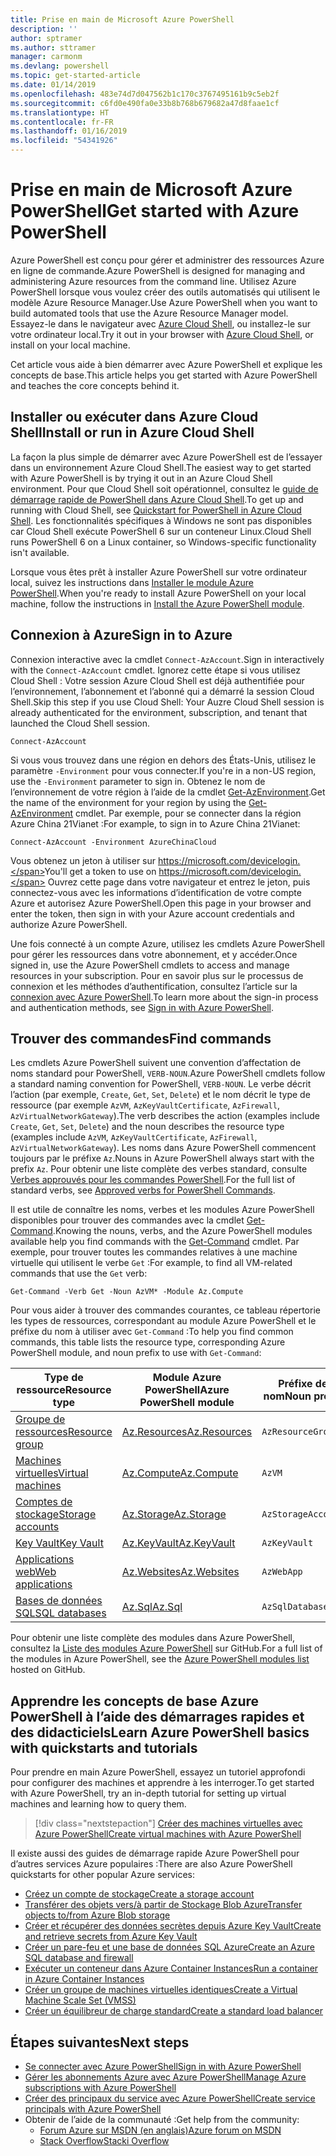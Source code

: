 ```yaml
---
title: Prise en main de Microsoft Azure PowerShell
description: ''
author: sptramer
ms.author: sttramer
manager: carmonm
ms.devlang: powershell
ms.topic: get-started-article
ms.date: 01/14/2019
ms.openlocfilehash: 483e74d7d047562b1c170c3767495161b9c5eb2f
ms.sourcegitcommit: c6fd0e490fa0e33b8b768b679682a47d8faae1cf
ms.translationtype: HT
ms.contentlocale: fr-FR
ms.lasthandoff: 01/16/2019
ms.locfileid: "54341926"
---
```

# <a name="get-started-with-azure-powershell"></a><span data-ttu-id="57cf2-102">Prise en main de Microsoft Azure PowerShell</span><span class="sxs-lookup"><span data-stu-id="57cf2-102">Get started with Azure PowerShell</span></span>

<span data-ttu-id="57cf2-103">Azure PowerShell est conçu pour gérer et administrer des ressources Azure en ligne de commande.</span><span class="sxs-lookup"><span data-stu-id="57cf2-103">Azure PowerShell is designed for managing and administering Azure resources from the command line.</span></span> <span data-ttu-id="57cf2-104">Utilisez Azure PowerShell lorsque vous voulez créer des outils automatisés qui utilisent le modèle Azure Resource Manager.</span><span class="sxs-lookup"><span data-stu-id="57cf2-104">Use Azure PowerShell when you want to build automated tools that use the Azure Resource Manager model.</span></span>
<span data-ttu-id="57cf2-105">Essayez-le dans le navigateur avec [Azure Cloud Shell](/azure/cloud-shell/overview), ou installez-le sur votre ordinateur local.</span><span class="sxs-lookup"><span data-stu-id="57cf2-105">Try it out in your browser with [Azure Cloud Shell](/azure/cloud-shell/overview), or install on your local machine.</span></span>

<span data-ttu-id="57cf2-106">Cet article vous aide à bien démarrer avec Azure PowerShell et explique les concepts de base.</span><span class="sxs-lookup"><span data-stu-id="57cf2-106">This article helps you get started with Azure PowerShell and teaches the core concepts behind it.</span></span>

## <a name="install-or-run-in-azure-cloud-shell"></a><span data-ttu-id="57cf2-107">Installer ou exécuter dans Azure Cloud Shell</span><span class="sxs-lookup"><span data-stu-id="57cf2-107">Install or run in Azure Cloud Shell</span></span>

<span data-ttu-id="57cf2-108">La façon la plus simple de démarrer avec Azure PowerShell est de l’essayer dans un environnement Azure Cloud Shell.</span><span class="sxs-lookup"><span data-stu-id="57cf2-108">The easiest way to get started with Azure PowerShell is by trying it out in an Azure Cloud Shell environment.</span></span>
<span data-ttu-id="57cf2-109">Pour que Cloud Shell soit opérationnel, consultez le [guide de démarrage rapide de PowerShell dans Azure Cloud Shell](/azure/cloud-shell/quickstart-powershell).</span><span class="sxs-lookup"><span data-stu-id="57cf2-109">To get up and running with Cloud Shell, see [Quickstart for PowerShell in Azure Cloud Shell](/azure/cloud-shell/quickstart-powershell).</span></span>
<span data-ttu-id="57cf2-110">Les fonctionnalités spécifiques à Windows ne sont pas disponibles car Cloud Shell exécute PowerShell 6 sur un conteneur Linux.</span><span class="sxs-lookup"><span data-stu-id="57cf2-110">Cloud Shell runs PowerShell 6 on a Linux container, so Windows-specific functionality isn't available.</span></span>

<span data-ttu-id="57cf2-111">Lorsque vous êtes prêt à installer Azure PowerShell sur votre ordinateur local, suivez les instructions dans [Installer le module Azure PowerShell](install-az-ps.md).</span><span class="sxs-lookup"><span data-stu-id="57cf2-111">When you're ready to install Azure PowerShell on your local machine, follow the instructions in [Install the Azure PowerShell module](install-az-ps.md).</span></span>

## <a name="sign-in-to-azure"></a><span data-ttu-id="57cf2-112">Connexion à Azure</span><span class="sxs-lookup"><span data-stu-id="57cf2-112">Sign in to Azure</span></span>

<span data-ttu-id="57cf2-113">Connexion interactive avec la cmdlet `Connect-AzAccount`.</span><span class="sxs-lookup"><span data-stu-id="57cf2-113">Sign in interactively with the `Connect-AzAccount` cmdlet.</span></span> <span data-ttu-id="57cf2-114">Ignorez cette étape si vous utilisez Cloud Shell : Votre session Azure Cloud Shell est déjà authentifiée pour l’environnement, l’abonnement et l’abonné qui a démarré la session Cloud Shell.</span><span class="sxs-lookup"><span data-stu-id="57cf2-114">Skip this step if you use Cloud Shell: Your Auzre Cloud Shell session is already authenticated for the environment, subscription, and tenant that launched the Cloud Shell session.</span></span>

```azurepowershell-interactive
Connect-AzAccount
```

<span data-ttu-id="57cf2-115">Si vous vous trouvez dans une région en dehors des États-Unis, utilisez le paramètre `-Environment` pour vous connecter.</span><span class="sxs-lookup"><span data-stu-id="57cf2-115">If you're in a non-US region, use the `-Environment` parameter to sign in.</span></span> <span data-ttu-id="57cf2-116">Obtenez le nom de l’environnement de votre région à l’aide de la cmdlet [Get-AzEnvironment](/powershell/module/Az.Accounts/Get-AzEnvironment).</span><span class="sxs-lookup"><span data-stu-id="57cf2-116">Get the name of the environment for your region by using the [Get-AzEnvironment](/powershell/module/Az.Accounts/Get-AzEnvironment) cmdlet.</span></span> <span data-ttu-id="57cf2-117">Par exemple, pour se connecter dans la région Azure China 21Vianet :</span><span class="sxs-lookup"><span data-stu-id="57cf2-117">For example, to sign in to Azure China 21Vianet:</span></span>

```azurepowershell-interactive
Connect-AzAccount -Environment AzureChinaCloud
```

<span data-ttu-id="57cf2-118">Vous obtenez un jeton à utiliser sur https://microsoft.com/devicelogin.</span><span class="sxs-lookup"><span data-stu-id="57cf2-118">You'll get a token to use on https://microsoft.com/devicelogin.</span></span> <span data-ttu-id="57cf2-119">Ouvrez cette page dans votre navigateur et entrez le jeton, puis connectez-vous avec les informations d’identification de votre compte Azure et autorisez Azure PowerShell.</span><span class="sxs-lookup"><span data-stu-id="57cf2-119">Open this page in your browser and enter the token, then sign in with your Azure account credentials and authorize Azure PowerShell.</span></span> 

<span data-ttu-id="57cf2-120">Une fois connecté à un compte Azure, utilisez les cmdlets Azure PowerShell pour gérer les ressources dans votre abonnement, et y accéder.</span><span class="sxs-lookup"><span data-stu-id="57cf2-120">Once signed in, use the Azure PowerShell cmdlets to access and manage resources in your subscription.</span></span> <span data-ttu-id="57cf2-121">Pour en savoir plus sur le processus de connexion et les méthodes d’authentification, consultez l’article sur la [connexion avec Azure PowerShell](authenticate-azureps.md).</span><span class="sxs-lookup"><span data-stu-id="57cf2-121">To learn more about the sign-in process and authentication methods, see [Sign in with Azure PowerShell](authenticate-azureps.md).</span></span>

## <a name="find-commands"></a><span data-ttu-id="57cf2-122">Trouver des commandes</span><span class="sxs-lookup"><span data-stu-id="57cf2-122">Find commands</span></span>

<span data-ttu-id="57cf2-123">Les cmdlets Azure PowerShell suivent une convention d’affectation de noms standard pour PowerShell, `VERB-NOUN`.</span><span class="sxs-lookup"><span data-stu-id="57cf2-123">Azure PowerShell cmdlets follow a standard naming convention for PowerShell, `VERB-NOUN`.</span></span> <span data-ttu-id="57cf2-124">Le verbe décrit l’action (par exemple, `Create`, `Get`, `Set`, `Delete`) et le nom décrit le type de ressource (par exemple `AzVM`, `AzKeyVaultCertificate`, `AzFirewall`, `AzVirtualNetworkGateway`).</span><span class="sxs-lookup"><span data-stu-id="57cf2-124">The verb describes the action (examples include `Create`, `Get`, `Set`, `Delete`) and the noun describes the resource type (examples include `AzVM`, `AzKeyVaultCertificate`, `AzFirewall`, `AzVirtualNetworkGateway`).</span></span> <span data-ttu-id="57cf2-125">Les noms dans Azure PowerShell commencent toujours par le préfixe `Az`.</span><span class="sxs-lookup"><span data-stu-id="57cf2-125">Nouns in Azure PowerShell always start with the prefix `Az`.</span></span> <span data-ttu-id="57cf2-126">Pour obtenir une liste complète des verbes standard, consulte [Verbes approuvés pour les commandes PowerShell](/powershell/developer/cmdlet/approved-verbs-for-windows-powershell-commands).</span><span class="sxs-lookup"><span data-stu-id="57cf2-126">For the full list of standard verbs, see [Approved verbs for PowerShell Commands](/powershell/developer/cmdlet/approved-verbs-for-windows-powershell-commands).</span></span>

<span data-ttu-id="57cf2-127">Il est utile de connaître les noms, verbes et les modules Azure PowerShell disponibles pour trouver des commandes avec la cmdlet [Get-Command](/powershell/module/microsoft.powershell.core/get-command).</span><span class="sxs-lookup"><span data-stu-id="57cf2-127">Knowing the nouns, verbs, and the Azure PowerShell modules available help you find commands with the [Get-Command](/powershell/module/microsoft.powershell.core/get-command) cmdlet.</span></span> <span data-ttu-id="57cf2-128">Par exemple, pour trouver toutes les commandes relatives à une machine virtuelle qui utilisent le verbe `Get` :</span><span class="sxs-lookup"><span data-stu-id="57cf2-128">For example, to find all VM-related commands that use the `Get` verb:</span></span>

```powershell-interactive
Get-Command -Verb Get -Noun AzVM* -Module Az.Compute
```

<span data-ttu-id="57cf2-129">Pour vous aider à trouver des commandes courantes, ce tableau répertorie les types de ressources, correspondant au module Azure PowerShell et le préfixe du nom à utiliser avec `Get-Command` :</span><span class="sxs-lookup"><span data-stu-id="57cf2-129">To help you find common commands, this table lists the resource type, corresponding Azure PowerShell module, and noun prefix to use with `Get-Command`:</span></span>

| <span data-ttu-id="57cf2-130">Type de ressource</span><span class="sxs-lookup"><span data-stu-id="57cf2-130">Resource type</span></span> | <span data-ttu-id="57cf2-131">Module Azure PowerShell</span><span class="sxs-lookup"><span data-stu-id="57cf2-131">Azure PowerShell module</span></span> | <span data-ttu-id="57cf2-132">Préfixe de nom</span><span class="sxs-lookup"><span data-stu-id="57cf2-132">Noun prefix</span></span> |
|---------------|-------------------------|----------------|
| [<span data-ttu-id="57cf2-133">Groupe de ressources</span><span class="sxs-lookup"><span data-stu-id="57cf2-133">Resource group</span></span>](/azure/azure-resource-manager/resource-group-overview) | [<span data-ttu-id="57cf2-134">Az.Resources</span><span class="sxs-lookup"><span data-stu-id="57cf2-134">Az.Resources</span></span>](/powershell/module/az.resources#resources) | `AzResourceGroup` |
| [<span data-ttu-id="57cf2-135">Machines virtuelles</span><span class="sxs-lookup"><span data-stu-id="57cf2-135">Virtual machines</span></span>](/azure/virtual-machines) | [<span data-ttu-id="57cf2-136">Az.Compute</span><span class="sxs-lookup"><span data-stu-id="57cf2-136">Az.Compute</span></span>](/powershell/module/az.compute#virtual_machines) | `AzVM` |
| [<span data-ttu-id="57cf2-137">Comptes de stockage</span><span class="sxs-lookup"><span data-stu-id="57cf2-137">Storage accounts</span></span>](/azure/storage/common/storage-introduction) | [<span data-ttu-id="57cf2-138">Az.Storage</span><span class="sxs-lookup"><span data-stu-id="57cf2-138">Az.Storage</span></span>](/powershell/module/az.storage/) | `AzStorageAccount` |
| [<span data-ttu-id="57cf2-139">Key Vault</span><span class="sxs-lookup"><span data-stu-id="57cf2-139">Key Vault</span></span>](/azure/key-vault/key-vault-whatis) | [<span data-ttu-id="57cf2-140">Az.KeyVault</span><span class="sxs-lookup"><span data-stu-id="57cf2-140">Az.KeyVault</span></span>](/powershell/module/az.keyvault) | `AzKeyVault` |
| [<span data-ttu-id="57cf2-141">Applications web</span><span class="sxs-lookup"><span data-stu-id="57cf2-141">Web applications</span></span>](/azure/app-service) | [<span data-ttu-id="57cf2-142">Az.Websites</span><span class="sxs-lookup"><span data-stu-id="57cf2-142">Az.Websites</span></span>](/powershell/module/az.websites) | `AzWebApp` |
| [<span data-ttu-id="57cf2-143">Bases de données SQL</span><span class="sxs-lookup"><span data-stu-id="57cf2-143">SQL databases</span></span>](/azure/sql-database) | [<span data-ttu-id="57cf2-144">Az.Sql</span><span class="sxs-lookup"><span data-stu-id="57cf2-144">Az.Sql</span></span>](/powershell/module/az.sql) | `AzSqlDatabase` |

<span data-ttu-id="57cf2-145">Pour obtenir une liste complète des modules dans Azure PowerShell, consultez la [Liste des modules Azure PowerShell](https://github.com/Azure/azure-powershell/blob/master/documentation/azure-powershell-modules.md) sur GitHub.</span><span class="sxs-lookup"><span data-stu-id="57cf2-145">For a full list of the modules in Azure PowerShell, see the [Azure PowerShell modules list](https://github.com/Azure/azure-powershell/blob/master/documentation/azure-powershell-modules.md) hosted on GitHub.</span></span>

## <a name="learn-azure-powershell-basics-with-quickstarts-and-tutorials"></a><span data-ttu-id="57cf2-146">Apprendre les concepts de base Azure PowerShell à l’aide des démarrages rapides et des didacticiels</span><span class="sxs-lookup"><span data-stu-id="57cf2-146">Learn Azure PowerShell basics with quickstarts and tutorials</span></span>

<span data-ttu-id="57cf2-147">Pour prendre en main Azure PowerShell, essayez un tutoriel approfondi pour configurer des machines et apprendre à les interroger.</span><span class="sxs-lookup"><span data-stu-id="57cf2-147">To get started with Azure PowerShell, try an in-depth tutorial for setting up virtual machines and learning how to query them.</span></span>

> [!div class="nextstepaction"]
> [<span data-ttu-id="57cf2-148">Créer des machines virtuelles avec Azure PowerShell</span><span class="sxs-lookup"><span data-stu-id="57cf2-148">Create virtual machines with Azure PowerShell</span></span>](azureps-vm-tutorial.yml)

<span data-ttu-id="57cf2-149">Il existe aussi des guides de démarrage rapide Azure PowerShell pour d’autres services Azure populaires :</span><span class="sxs-lookup"><span data-stu-id="57cf2-149">There are also Azure PowerShell quickstarts for other popular Azure services:</span></span>

* [<span data-ttu-id="57cf2-150">Créez un compte de stockage</span><span class="sxs-lookup"><span data-stu-id="57cf2-150">Create a storage account</span></span>](/azure/storage/common/storage-quickstart-create-account?tabs=azure-powershell)
* [<span data-ttu-id="57cf2-151">Transférer des objets vers/à partir de Stockage Blob Azure</span><span class="sxs-lookup"><span data-stu-id="57cf2-151">Transfer objects to/from Azure Blob storage</span></span>](/azure/storage/blobs/storage-quickstart-blobs-powershell)
* [<span data-ttu-id="57cf2-152">Créer et récupérer des données secrètes depuis Azure Key Vault</span><span class="sxs-lookup"><span data-stu-id="57cf2-152">Create and retrieve secrets from Azure Key Vault</span></span>](/azure/key-vault/quick-create-powershell)
* [<span data-ttu-id="57cf2-153">Créer un pare-feu et une base de données SQL Azure</span><span class="sxs-lookup"><span data-stu-id="57cf2-153">Create an Azure SQL database and firewall</span></span>](/azure/sql-database/scripts/sql-database-create-and-configure-database-powershell)
* [<span data-ttu-id="57cf2-154">Exécuter un conteneur dans Azure Container Instances</span><span class="sxs-lookup"><span data-stu-id="57cf2-154">Run a container in Azure Container Instances</span></span>](/azure/container-instances/container-instances-quickstart-powershell)
* [<span data-ttu-id="57cf2-155">Créer un groupe de machines virtuelles identiques</span><span class="sxs-lookup"><span data-stu-id="57cf2-155">Create a Virtual Machine Scale Set (VMSS)</span></span>](/azure/virtual-machine-scale-sets/quick-create-powershell)
* [<span data-ttu-id="57cf2-156">Créer un équilibreur de charge standard</span><span class="sxs-lookup"><span data-stu-id="57cf2-156">Create a standard load balancer</span></span>](/azure/load-balancer/quickstart-create-standard-load-balancer-powershell)

## <a name="next-steps"></a><span data-ttu-id="57cf2-157">Étapes suivantes</span><span class="sxs-lookup"><span data-stu-id="57cf2-157">Next steps</span></span>

* [<span data-ttu-id="57cf2-158">Se connecter avec Azure PowerShell</span><span class="sxs-lookup"><span data-stu-id="57cf2-158">Sign in with Azure PowerShell</span></span>](authenticate-azureps.md)
* [<span data-ttu-id="57cf2-159">Gérer les abonnements Azure avec Azure PowerShell</span><span class="sxs-lookup"><span data-stu-id="57cf2-159">Manage Azure subscriptions with Azure PowerShell</span></span>](manage-subscriptions-azureps.md)
* [<span data-ttu-id="57cf2-160">Créer des principaux du service avec Azure PowerShell</span><span class="sxs-lookup"><span data-stu-id="57cf2-160">Create service principals with Azure PowerShell</span></span>](create-azure-service-principal-azureps.md)
* <span data-ttu-id="57cf2-161">Obtenir de l’aide de la communauté :</span><span class="sxs-lookup"><span data-stu-id="57cf2-161">Get help from the community:</span></span>
  * [<span data-ttu-id="57cf2-162">Forum Azure sur MSDN (en anglais)</span><span class="sxs-lookup"><span data-stu-id="57cf2-162">Azure forum on MSDN</span></span>](http://go.microsoft.com/fwlink/p/?LinkId=320212)
  * [<span data-ttu-id="57cf2-163">Stack Overflow</span><span class="sxs-lookup"><span data-stu-id="57cf2-163">Stacki Overflow</span></span>](http://go.microsoft.com/fwlink/?LinkId=320213)
